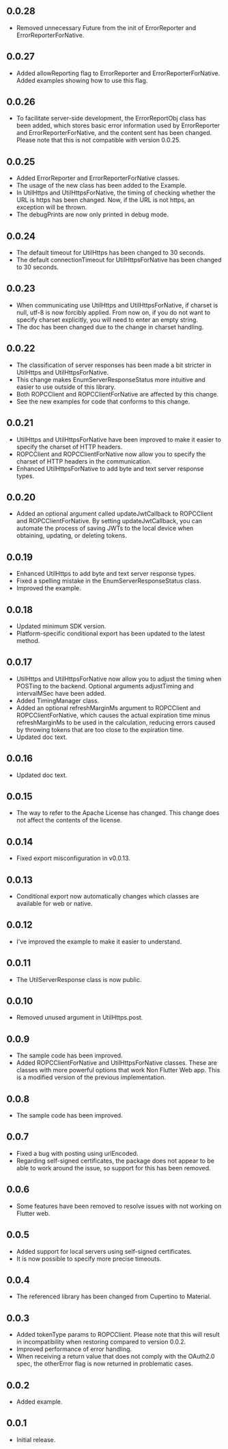 ## 0.0.28

* Removed unnecessary Future from the init of ErrorReporter and ErrorReporterForNative.

## 0.0.27

* Added allowReporting flag to ErrorReporter and ErrorReporterForNative. Added examples showing how to use this flag.

## 0.0.26

* To facilitate server-side development, the ErrorReportObj class has been added, which stores basic error information used by ErrorReporter and ErrorReporterForNative, and the content sent has been changed. Please note that this is not compatible with version 0.0.25.

## 0.0.25

* Added ErrorReporter and ErrorReporterForNative classes.
* The usage of the new class has been added to the Example.
* In UtilHttps and UtilHttpsForNative, the timing of checking whether the URL is https has been changed. Now, if the URL is not https, an exception will be thrown.
* The debugPrints are now only printed in debug mode.

## 0.0.24

* The default timeout for UtilHttps has been changed to 30 seconds.
* The default connectionTimeout for UtilHttpsForNative has been changed to 30 seconds.

## 0.0.23

* When communicating use UtilHttps and UtilHttpsForNative, if charset is null, utf-8 is now forcibly applied. From now on, if you do not want to specify charset explicitly, you will need to enter an empty string.
* The doc has been changed due to the change in charset handling.

## 0.0.22

* The classification of server responses has been made a bit stricter in UtilHttps and UtilHttpsForNative.
* This change makes EnumServerResponseStatus more intuitive and easier to use outside of this library.
* Both ROPCClient and ROPCClientForNative are affected by this change.
* See the new examples for code that conforms to this change.

## 0.0.21

* UtilHttps and UtilHttpsForNative have been improved to make it easier to specify the charset of HTTP headers.
* ROPCClient and ROPCClientForNative now allow you to specify the charset of HTTP headers in the communication.
* Enhanced UtilHttpsForNative to add byte and text server response types.

## 0.0.20

* Added an optional argument called updateJwtCallback to ROPCClient and ROPCClientForNative.
  By setting updateJwtCallback, you can automate the process of saving JWTs to the local device when obtaining, updating, or deleting tokens.

## 0.0.19

* Enhanced UtilHttps to add byte and text server response types.
* Fixed a spelling mistake in the EnumServerResponseStatus class.
* Improved the example.

## 0.0.18

* Updated minimum SDK version.
* Platform-specific conditional export has been updated to the latest method.

## 0.0.17

* UtilHttps and UtilHttpsForNative now allow you to adjust the timing when POSTing to the backend. Optional arguments adjustTiming and intervalMSec have been added.
* Added TimingManager class.
* Added an optional refreshMarginMs argument to ROPCClient and ROPCClientForNative, which causes the actual expiration time minus refreshMarginMs to be used in the calculation, reducing errors caused by throwing tokens that are too close to the expiration time.
* Updated doc text.

## 0.0.16

* Updated doc text.

## 0.0.15

* The way to refer to the Apache License has changed. This change does not affect the contents of the license.

## 0.0.14

* Fixed export misconfiguration in v0.0.13.

## 0.0.13

* Conditional export now automatically changes which classes are available for web or native.

## 0.0.12

* I've improved the example to make it easier to understand.

## 0.0.11

* The UtilServerResponse class is now public.

## 0.0.10

* Removed unused argument in UtilHttps.post.

## 0.0.9

* The sample code has been improved.
* Added ROPCClientForNative and UtilHttpsForNative classes. These are classes with more powerful options that work Non Flutter Web app. This is a modified version of the previous implementation.

## 0.0.8

* The sample code has been improved.

## 0.0.7

* Fixed a bug with posting using urlEncoded.
* Regarding self-signed certificates, the package does not appear to be able to work around the issue, so support for this has been removed.

## 0.0.6

* Some features have been removed to resolve issues with not working on Flutter web.

## 0.0.5

* Added support for local servers using self-signed certificates.
* It is now possible to specify more precise timeouts.

## 0.0.4

* The referenced library has been changed from Cupertino to Material.

## 0.0.3

* Added tokenType params to ROPCClient. Please note that this will result in incompatibility when restoring compared to version 0.0.2.
* Improved performance of error handling.
* When receiving a return value that does not comply with the OAuth2.0 spec, the otherError flag is now returned in problematic cases.

## 0.0.2

* Added example.

## 0.0.1

* Initial release.
